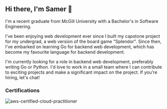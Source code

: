 ## Hi there, I'm Samer 👋

I'm a recent graduate from McGill University with a Bachelor's in Software Engineering.

I've been enjoying web development ever since I built my capstone project for my undergrad, a web version of the board game "Splendor". Since then, I've embarked on learning Go for backend web development, which has become my favourite language for backend development.

I'm currently looking for a role in backend web development, preferably writing Go or Python. I'd love to work in a small team where I can contribute to exciting projects and make a significant impact on the project. If you're hiring, let's chat!


### Certifications
![aws-certified-cloud-practitioner](https://github.com/SamerSawan/SamerSawan/assets/67536733/7f2782a9-a377-42fd-ad05-4056ac12b43b)




<!--
**SamerSawan/SamerSawan** is a ✨ _special_ ✨ repository because its `README.md` (this file) appears on your GitHub profile.

Here are some ideas to get you started:

- 🔭 I’m currently working on ...
- 🌱 I’m currently learning ...
- 👯 I’m looking to collaborate on ...
- 🤔 I’m looking for help with ...
- 💬 Ask me about ...
- 📫 How to reach me: ...
- 😄 Pronouns: ...
- ⚡ Fun fact: ...
-->
